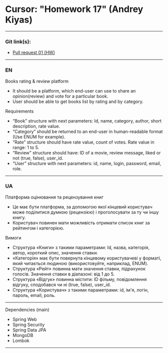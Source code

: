 # Cursor: "Homework 17" (Andrey Kiyas)
___
### Git link(s):
- [Pull request 01 (HW)](https://github.com/andrey-kiyas/CursorHomeWorks17/pull/1)
___
### EN
Books rating & review platform
- It should be a platform, which end-user can use to share an opinion(review) and vote for a particular book.
- User should be able to get books list by rating and by category.

Requirements
- “Book” structure with next parameters: Id, name, category, author, short description, rate value.
- “Category” should be returned to an end-user in human-readable format (Use ENUM for example).
- “Rate” structure should have rate value, count of votes. Rate value in range: 1 to 5.
- “Review” structure should have: ID of a movie, review message, liked or not (true, false), user_id.
- “User” structure with next parameters: id, name, login, password, email, role.
___
### UA
Платформа оцінювання та рецензування книг
- Це має бути платформа, за допомогою якої кінцевий користувач може поділитися думкою (рецензією) і проголосувати за ту чи іншу книгу.
- Користувач повинен мати можливість отримати список книг за рейтингом і категорією.

Вимоги
- Структура «Книги» з такими параметрами: Id, назва, категорія, автор, короткий опис, значення ставки.
- «Категорія» має бути повернута кінцевому користувачеві у форматі, який читається людиною (використовуйте, наприклад, ENUM).
- Структура «Рейт» повинна мати значення ставки, підрахунок голосів. Значення ставки в діапазоні: від 1 до 5.
- Структура «Відгук» повинна містити: ID фільму, повідомлення відгуку, сподобався чи ні (true, false), user_id.
- Структура «Користувач» з такими параметрами: id, ім'я, логін, пароль, email, роль.
___
Dependencies (main)
- Spring Web
- Spring Security
- Spring Data JPA
- MongoDB
- Lombok
---